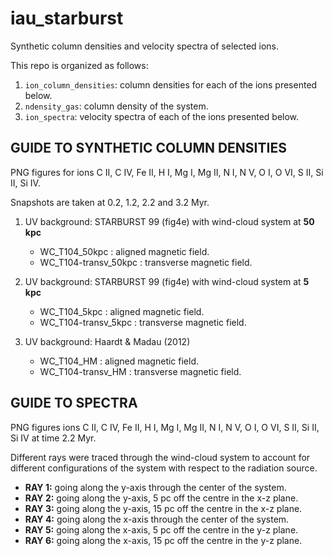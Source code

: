 # iau_starburst
Synthetic column densities and velocity spectra of selected ions.

This repo is organized as follows:
1. `ion_column_densities`: column densities for each of the ions presented below.
2. `ndensity_gas`: column density of the system.
3. `ion_spectra`: velocity spectra of each of the ions presented below.

## GUIDE TO SYNTHETIC COLUMN DENSITIES
PNG figures for ions C II, C IV, Fe II, H I, Mg I, Mg II, N I, N V, O I, O VI, S II, Si II, Si IV.

Snapshots are taken at 0.2, 1.2, 2.2 and 3.2 Myr.

1. UV background: STARBURST 99 (fig4e) with wind-cloud system at **50 kpc**
   - WC_T104_50kpc : aligned magnetic field.
   - WC_T104-transv_50kpc : transverse magnetic field.

2. UV background: STARBURST 99 (fig4e) with wind-cloud system at **5 kpc**
   - WC_T104_5kpc : aligned magnetic field.
   - WC_T104-transv_5kpc : transverse magnetic field.

3. UV background: Haardt & Madau (2012)
   - WC_T104_HM : aligned magnetic field.
   - WC_T104-transv_HM : transverse magnetic field.
  
## GUIDE TO SPECTRA
PNG figures ions C II, C IV, Fe II, H I, Mg I, Mg II, N I, N V, O I, O VI, S II, Si II, Si IV at time 2.2 Myr.

Different rays were traced through the wind-cloud system to account for different configurations of the system with respect to the radiation source.

- **RAY 1:** going along the y-axis through the center of the system.
- **RAY 2:** going along the y-axis, 5 pc off the centre in the x-z plane.
- **RAY 3:** going along the y-axis, 15 pc off the centre in the x-z plane.
- **RAY 4:** going along the x-axis through the center of the system.
- **RAY 5:** going along the x-axis, 5 pc off the centre in the y-z plane.
- **RAY 6:** going along the x-axis, 15 pc off the centre in the y-z plane.
